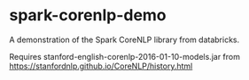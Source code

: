 # spark-corenlp-demo
A demonstration of the Spark CoreNLP library from databricks.

Requires stanford-english-corenlp-2016-01-10-models.jar from 
<https://stanfordnlp.github.io/CoreNLP/history.html>
